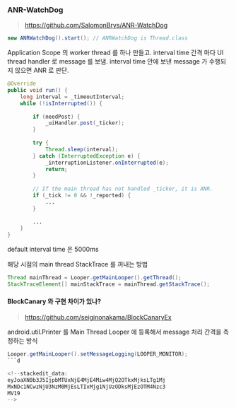 


### ANR-WatchDog

> https://github.com/SalomonBrys/ANR-WatchDog

```java
new ANRWatchDog().start(); // ANRWatchDog is Thread.class
```

Application Scope 의 worker thread 를 하나 만들고. 
interval time 간격 마다 UI thread handler 로 message 를 보냄. 
interval time 안에 보낸 message 가 수행되지 않으면 ANR 로 판단. 
  
```java
@Override  
public void run() {  
    long interval = _timeoutInterval;  
    while (!isInterrupted()) {  
  
        if (needPost) {  
            _uiHandler.post(_ticker);  
        }  
  
        try {  
            Thread.sleep(interval);  
        } catch (InterruptedException e) {  
            _interruptionListener.onInterrupted(e);  
            return;  
        }  
  
        // If the main thread has not handled _ticker, it is ANR.  
	    if (_tick != 0 && !_reported) {  
            ...  
        }
        
        ...  
    }  
}
```
default interval time 은 5000ms

해당 시점의 main thread StackTrace 를 꺼내는 방법

```java
Thread mainThread = Looper.getMainLooper().getThread();
StackTraceElement[] mainStackTrace = mainThread.getStackTrace();
```

  
#### BlockCanary 와 구현 차이가 있나?
> https://github.com/seiginonakama/BlockCanaryEx 

android.util.Printer 를 Main Thread Looper 에 등록해서 message 처리 간격을 측정하는 방식

```java
Looper.getMainLooper().setMessageLogging(LOOPER_MONITOR);
```d

<!--stackedit_data:
eyJoaXN0b3J5IjpbMTUxNjE4MjE4Miw4MjQ2OTkxMjksLTg1Mj
MxNDc1NCwzNjU3NzM0MjEsLTIxMjg1NjUzODksMjEzOTM4Nzc3
MV19
-->